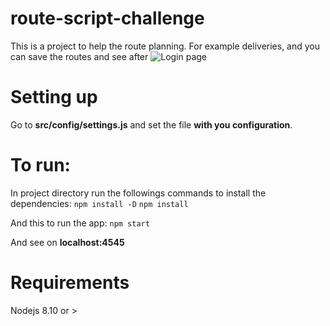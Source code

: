# route-script-challenge
  This is a project to help the route planning. For example deliveries, and you can save the routes and see after 
![Login page](https://github.com/ramonvictorn/route-script-challenge/tree/master/src/web/public/assets/images/LoginPagePrint.png "Login page")
  
  


# Setting up
Go to **src/config/settings.js** and set the file **with you configuration**.


# To run:

In project directory run the followings commands to install the dependencies: 
`npm install -D`
`npm install `

And this to run the app:
`npm start`

  

And see on **localhost:4545**



# Requirements

Nodejs 8.10 or >